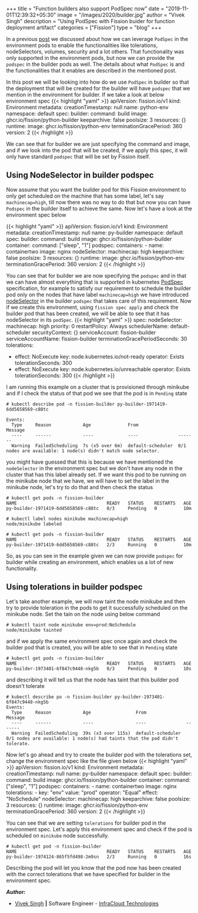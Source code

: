 +++
title = "Function builders also support PodSpec now"
date = "2019-11-01T12:39:32+05:30"
image = "/images/2020/builder.jpg"
author = "Vivek Singh"
description = "Using PodSpec with Fission buider for function deployment artifact"
categories = ["Fission"]
type = "blog"
+++

In a previous [post](/blog/functions-on-steroids-with-podspec/) we discussed about how we can leverage `PodSpec` in the environment pods to enable the functionalities like tolerations, nodeSelectors, volumes, security and a lot others. That functionality was only supported in the environment pods, but now we can provide the `podspec` in the builder pods as well. The details about what `PodSpec` is and the functionalities that it enables are described in the mentioned post. 

In this post we will be looking into how do we use `PodSpec` in builder so that the deployment that will be created for the builder will have `podspec` that we mention in the environment for builder. If we take a look at below environment spec
{{< highlight "yaml" >}}
apiVersion: fission.io/v1
kind: Environment
metadata:
  creationTimestamp: null
  name: python-env
  namespace: default
spec:
  builder:
    command: build
    image: ghcr.io/fission/python-builder
  keeparchive: false
  poolsize: 3
  resources: {}
  runtime:
    image: ghcr.io/fission/python-env
  terminationGracePeriod: 360
  version: 2
{{< /highlight  >}}

 
We can see that for builder we are just specifying the command and image, and if we look into the pod that will be created, if we apply this spec, it will only have standard `podspec` that will be set by Fission itself.

## Using NodeSelector in builder podspec
Now assume that you want the builder pod for this Fission environment to only get scheduled on the machine that has some label, let's say `machinecap=high`, till now there was no way to do that but now you can have `Podspec` in the builder itself to achieve the same. Now let's have a look at the environment spec below

{{< highlight "yaml" >}}
apiVersion: fission.io/v1
kind: Environment
metadata:
  creationTimestamp: null
  name: py-builder
  namespace: default
spec:
  builder:
    command: build
    image: ghcr.io/fission/python-builder
    container: 
      command: ["sleep", "1"]
    podspec:
      containers:
      - name: containertwo 
        image: nginx 
      nodeSelector: 
        machinecap: high 
  keeparchive: false
  poolsize: 3
  resources: {}
  runtime:
    image: ghcr.io/fission/python-env
    terminationGracePeriod: 360
  version: 2
{{< /highlight  >}}

You can see that for builder we are now specifying the `podspec` and in that we can have almost everything that is supported in kubernetes [PodSpec](https://kubernetes.io/docs/reference/generated/kubernetes-api/v1.19/#pod-v1-core) specification, for example to satisfy our requirement to schedule the builder pod only on the nodes that have label `machinecap=high` we have introduced [nodeSelector](https://kubernetes.io/docs/concepts/configuration/assign-pod-node/#nodeselector) in the builder `podspec` that takes care of this requirement.
Now if we create this environment, using `fission spec apply` and check the builder pod that has been created, we will be able to see that it has nodeSelector in its `podSpec`.
{{< highlight "yaml" >}}
spec:
  nodeSelector:
    machinecap: high
  priority: 0
  restartPolicy: Always
  schedulerName: default-scheduler
  securityContext: {}
  serviceAccount: fission-builder
  serviceAccountName: fission-builder
  terminationGracePeriodSeconds: 30
  tolerations:
  - effect: NoExecute
    key: node.kubernetes.io/not-ready
    operator: Exists
    tolerationSeconds: 300
  - effect: NoExecute
    key: node.kubernetes.io/unreachable
    operator: Exists
    tolerationSeconds: 300
{{< /highlight >}}

I am running this example on a cluster that is provisioned through minikube and if I check the status of that pod we see that the pod is in `Pending` state  
```
# kubectl describe pod -n fission-builder py-builder-1971419-6dd5658569-c88tc

Events:
  Type     Reason            Age              From               Message
  ----     ------            ----             ----               -------
  Warning  FailedScheduling  7s (x5 over 6m)  default-scheduler  0/1 nodes are available: 1 node(s) didn't match node selector.

```
you might have guessed that this is because we have mentioned the `nodeSelector` in the environment spec but we don't have any node in the cluster that has this label already set. If we want this pod to be running on the minikube node that we have, we will have to set the label in the minikube node, let's try to do that and then check the status 
```
# kubectl get pods -n fission-builder 
NAME                                  READY   STATUS    RESTARTS   AGE
py-builder-1971419-6dd5658569-c88tc   0/3     Pending   0          10m

# kubectl label nodes minikube machinecap=high
node/minikube labeled

# kubectl get pods -n fission-builder 
NAME                                  READY   STATUS    RESTARTS   AGE
py-builder-1971419-6dd5658569-c88tc   2/3     Running   0          10m
```

So, as you can see in the example given we can now provide `podspec` for builder while creating an environment, which enables us a lot of new functionality. 

## Using tolerations in builder podspec 
Let's take another example, we will now taint the node minikube and then try to provide toleration in the pods to get it successfully scheduled on the minikube node. Set the tain on the node using below command
```
# kubectl taint node minikube env=prod:NoSchedule
node/minikube tainted
```
and if we apply the same environment spec once again and check the builder pod that is created, you will be able to see that in `Pending` state
```
# kubectl get pods -n fission-builder
NAME                                  READY   STATUS    RESTARTS   AGE
py-builder-1973401-6f847c9448-nkg5b   0/3     Pending   0          10s
```
and describing it will tell us that the node has taint that this builder pod doesn't tolerate
```
# kubectl describe po -n fission-builder py-builder-1973401-6f847c9448-nkg5b
Events:
  Type     Reason            Age                 From               Message
  ----     ------            ----                ----               -------
  Warning  FailedScheduling  39s (x3 over 115s)  default-scheduler  0/1 nodes are available: 1 node(s) had taints that the pod didn't tolerate.

```

Now let's go ahead and try to create the builder pod with the tolerations set, change the environment spec like the file given below 
{{< highlight "yaml" >}}
apiVersion: fission.io/v1
kind: Environment
metadata:
  creationTimestamp: null
  name: py-builder
  namespace: default
spec:
  builder:
    command: build
    image: ghcr.io/fission/python-builder
    container: 
      command: ["sleep", "1"]
    podspec:
      containers:
      - name: containertwo 
        image: nginx 
      tolerations:
      - key: "env"
        value: "prod"
        operator: "Equal" 
        effect: "NoSchedule"
      nodeSelector: 
        machinecap: high 
  keeparchive: false
  poolsize: 3
  resources: {}
  runtime:
    image: ghcr.io/fission/python-env
    terminationGracePeriod: 360
  version: 2
{{< /highlight >}}

You can see that we are setting `tolerations` for builder pod in the environment spec. Let's apply this environment spec and check if the pod is scheduled on `minikube` node successfully.
```
# kubectl get pod -n fission-builder   
NAME                                  READY   STATUS    RESTARTS   AGE
py-builder-1974124-865f5fd498-2m9sn   2/3     Running   0          16s
```
Describing the pod will let you know that the pod now has been created with the correct tolerations that we have specified for builder in the environment spec.

**_Author:_**

* [Vivek Singh](https://viveksingh.dev)  **|**  Software Engineer - [InfraCloud Technologies](http://infracloud.io/)

